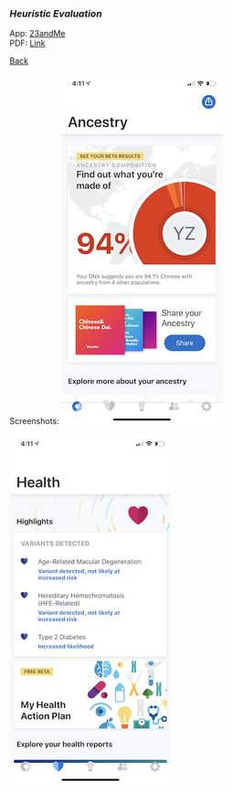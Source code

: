 

### *Heuristic Evaluation*

App: [23andMe](https://you.23andme.com/) 
<br>
PDF: [Link](https://shaelalala.github.io/dh150/Shae%20Heuristic%20Evaluation.pdf)
<br>


[Back](../README.md)


Screenshots: 
  ![1](../app1-copy.png)

  ![2](../app2-copy.png)

